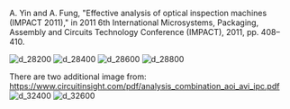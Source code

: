 A. Yin and A. Fung, "Effective analysis of optical inspection machines (IMPACT 2011)," in 2011 6th International Microsystems, Packaging, Assembly and Circuits Technology Conference (IMPACT), 2011, pp. 408–410.

![d_28200](https://user-images.githubusercontent.com/124348594/219949325-e7f6e240-8950-4662-bab6-883be96babc4.png)
![d_28400](https://user-images.githubusercontent.com/124348594/219949328-138befe9-d46d-48f4-a263-e1f4026fa4b0.png)
![d_28600](https://user-images.githubusercontent.com/124348594/219949329-c5458f06-0e15-4475-88c9-838cb51c5885.png)
![d_28800](https://user-images.githubusercontent.com/124348594/219949330-78a56c0b-8ced-4e7f-8a71-ab4575ea42be.png)

There are two additional image from:
https://www.circuitinsight.com/pdf/analysis_combination_aoi_avi_ipc.pdf
![d_32400](https://user-images.githubusercontent.com/124348594/219949331-60a1bbd0-35b2-4e86-97c8-3d3876619183.png)
![d_32600](https://user-images.githubusercontent.com/124348594/219949332-e287660a-2419-4858-8ebe-47386ddbacff.png)
